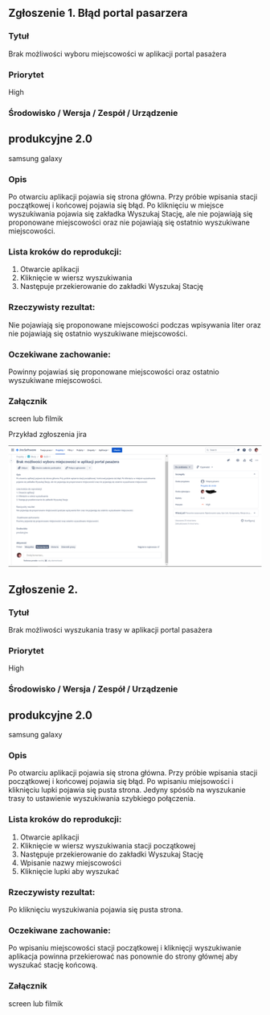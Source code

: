 ## Zgłoszenie 1. Błąd portal pasarzera


### Tytuł 

Brak możliwości wyboru miejscowości w aplikacji portal pasażera

### Priorytet

High

### Środowisko / Wersja / Zespół / Urządzenie

produkcyjne
2.0
-
samsung galaxy

### Opis 
Po otwarciu aplikacji pojawia się strona główna. Przy próbie wpisania stacji początkowej i końcowej pojawia się błąd. Po kliknięciu w miejsce wyszukiwania pojawia się zakładka Wyszukaj Stację, ale nie pojawiają się proponowane miejscowości oraz nie pojawiają się ostatnio wyszukiwane miejscowości.

### Lista kroków do reprodukcji: 
1. Otwarcie aplikacji 
2. Kliknięcie w wiersz wyszukiwania 
3. Następuje przekierowanie do zakładki Wyszukaj Stację
   
### Rzeczywisty rezultat: 
Nie pojawiają się proponowane miejscowości podczas wpisywania liter oraz nie pojawiają się ostatnio wyszukiwane miejscowości. 

### Oczekiwane zachowanie:
Powinny pojawiaś się proponowane miejscowości oraz ostatnio wyszukiwane miejscowości. 

### Załącznik
screen lub filmik

Przykład zgłoszenia jira

![Alt text](zg%C5%82oszenie.png)


## Zgłoszenie 2. 

### Tytuł 

Brak możliwości wyszukania trasy w aplikacji portal pasażera

### Priorytet

High

### Środowisko / Wersja / Zespół / Urządzenie

produkcyjne
2.0
-
samsung galaxy

### Opis 
Po otwarciu aplikacji pojawia się strona główna. Przy próbie wpisania stacji początkowej i końcowej pojawia się błąd. Po wpisaniu miejsowości i kliknięciu lupki pojawia się pusta strona. Jedyny spósób na wyszukanie trasy to ustawienie wyszukiwania szybkiego połączenia. 


### Lista kroków do reprodukcji: 
1. Otwarcie aplikacji 
2. Kliknięcie w wiersz wyszukiwania stacji początkowej
3. Następuje przekierowanie do zakładki Wyszukaj Stację
4. Wpisanie nazwy miejscowości
5. Kliknięcie lupki aby wyszukać

### Rzeczywisty rezultat: 
Po kliknięciu wyszukiwania pojawia się pusta strona.

### Oczekiwane zachowanie:
Po wpisaniu miejscowości stacji początkowej i kliknięcji wyszukiwanie aplikacja powinna przekierować nas ponownie do strony głównej aby wyszukać stację końcową. 

### Załącznik
screen lub filmik


